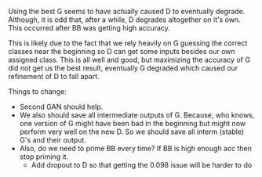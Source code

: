 Using the best G seems to have actually caused D to eventually degrade. Although, it is odd that,
after a while, D degrades altogether on it's own. This occurred after BB was getting high accuracy.

This is likely due to the fact that we rely heavily on G guessing the correct classes near the
beginning so D can get some inputs besides our own assigned class. This is all well and good, but
maximizing the accuracy of G did not get us the best result, eventually G degraded which caused
our refinement of D to fall apart.

Things to change:
* Second GAN should help.
* We also should save all intermediate outputs of G. Because, who knows, one version of G might
have been bad in the beginning but might now perform very well on the new D. So we should save
all interm (stable) G's and their output.
* Also, do we need to prime BB every time? If BB is high enough acc then stop priming it.
    * Add dropout to D so that getting the 0.098 issue will be harder to do